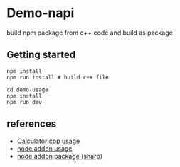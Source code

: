 # Demo-napi

build npm package from c++ code and build as package

## Getting started
```
npm install
npm run install # build c++ file

cd demo-usage
npm install
npm run dev
```

## references
- [Calculator cpp usage](https://sdg9670.github.io/nodejs/node-with-cpp-napi/)
- [node addon usage](https://nodejs.medium.com/building-modern-native-add-ons-for-node-js-in-2020-cd3992c68e0)
- [node addon package (sharp)](https://github.com/lovell/sharp)